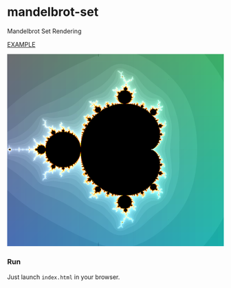 # mandelbrot-set
Mandelbrot Set Rendering

[EXAMPLE](https://ihor-pravdin.github.io/mandelbrot-set/)

![mandelbrot set](mset.png)

### Run

Just launch `index.html` in your browser. 
